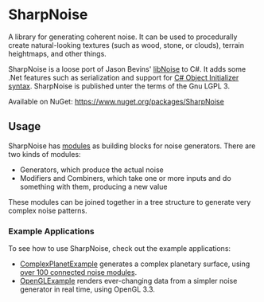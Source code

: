# SharpNoise

A library for generating coherent noise. It can be used to procedurally create natural-looking textures (such as wood, stone, or clouds), terrain heightmaps, and other things.

SharpNoise is a loose port of Jason Bevins' [libNoise](http://libnoise.sourceforge.net/) to C#. It adds some .Net features such as serialization and support for [C# Object Initializer syntax](http://msdn.microsoft.com/en-us/library/bb384062.aspx). SharpNoise is published unter the terms of the Gnu LGPL 3.

Available on NuGet: https://www.nuget.org/packages/SharpNoise

## Usage

SharpNoise has [modules](https://bitbucket.org/rthome/sharpnoise/src/tip/SharpNoise/Modules/?at=default) as building blocks for noise generators. There are two kinds of modules:

* Generators, which produce the actual noise
* Modifiers and Combiners, which take one or more inputs and do something with them, producing a new value

These modules can be joined together in a tree structure to generate very complex noise patterns.

### Example Applications

To see how to use SharpNoise, check out the example applications:

* [ComplexPlanetExample](https://bitbucket.org/rthome/sharpnoise/src/tip/ComplexPlanetExample/?at=default) generates a complex planetary surface, using [over 100 connected noise modules](https://bitbucket.org/rthome/sharpnoise/src/tip/ComplexPlanetExample/PlanetGenerator.cs?at=default).
* [OpenGLExample](https://bitbucket.org/rthome/sharpnoise/src/tip/OpenGLExample/?at=default) renders ever-changing data from a simpler noise generator in real time, using OpenGL 3.3.